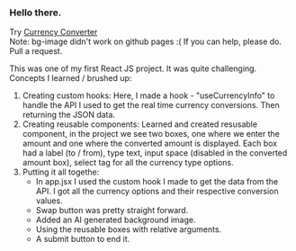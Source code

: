 ### Hello there.

Try [Currency Converter](https://tabin9.github.io/Currency-Converter/)     
            Note: bg-image didn't work on github pages :(
            If you can help, please do. Pull a request.

This was one of my first React JS project. It was quite challenging. Concepts I learned / brushed up:

1. Creating custom hooks: 
    Here, I made a hook - "useCurrencyInfo" to handle the API I used to get the real time currency 
    conversions. Then returning the JSON data.
2. Creating reusable components: 
    Learned and created resusable component, in the project we see two 
    boxes, one where we enter the amount and one where the converted amount is displayed. Each box had
    a label (to / from), type text, input space (disabled in the converted amount box), select tag for 
    all the currency type options.
3. Putting it all togethe: 
    - In app.jsx I used the custom hook I made to get the data from the API. I got all the currency 
    options and their respective conversion values.
    - Swap button was pretty straight forward.
    - Added an AI generated background image.
    - Using the reusable boxes with relative arguments.
    - A submit button to end it.

